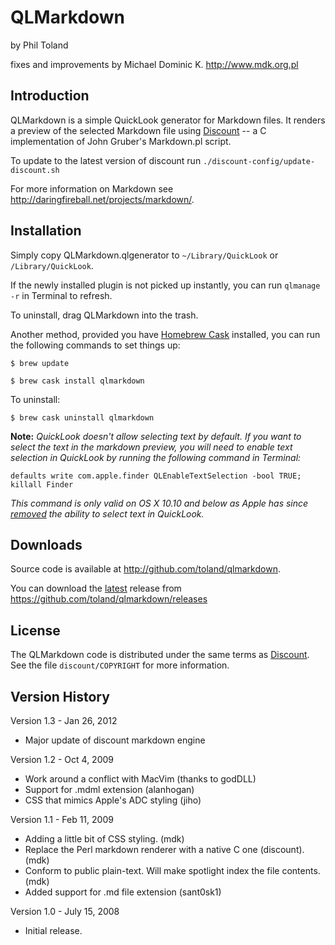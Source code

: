 QLMarkdown
==========

by Phil Toland

fixes and improvements by Michael Dominic K.
<http://www.mdk.org.pl>

Introduction
------------

QLMarkdown is a simple QuickLook generator for Markdown files. It renders a
preview of the selected Markdown file using [Discount][Discount] -- a C implementation of
John Gruber's Markdown.pl script.

To update to the latest version of discount run `./discount-config/update-discount.sh`

For more information on Markdown see
<http://daringfireball.net/projects/markdown/>.


Installation
------------

Simply copy QLMarkdown.qlgenerator to `~/Library/QuickLook` or `/Library/QuickLook`.

If the newly installed plugin is not picked up instantly, you can run `qlmanage -r` in Terminal to refresh.

To uninstall, drag QLMarkdown into the trash.

Another method, provided you have [Homebrew Cask](https://caskroom.github.io) installed, you can run the following commands to set things up:

`$ brew update`

`$ brew cask install qlmarkdown`

To uninstall:

`$ brew cask uninstall qlmarkdown`


 **Note:** *QuickLook doesn't allow selecting text by default. If you want to select the text in the markdown preview, you will
need to enable text selection in QuickLook by running the following command in Terminal:*

`defaults write com.apple.finder QLEnableTextSelection -bool TRUE; killall Finder`

*This command is only valid on OS X 10.10 and below as Apple has since [removed][] the ability to select text in QuickLook.*

[removed]: http://tidbits.com/article/16254

Downloads
---------

Source code is available at <http://github.com/toland/qlmarkdown>.

You can download the [latest](https://github.com/toland/qlmarkdown/releases/latest) release from
<https://github.com/toland/qlmarkdown/releases>

License
-------

The QLMarkdown code is distributed under the same terms as [Discount][Discount]. See the file `discount/COPYRIGHT` for more information.


Version History
---------------
Version 1.3 - Jan 26, 2012

* Major update of discount markdown engine

Version 1.2 - Oct 4, 2009

* Work around a conflict with MacVim (thanks to godDLL)
* Support for .mdml extension (alanhogan)
* CSS that mimics Apple's ADC styling (jiho)

Version 1.1 - Feb 11, 2009

* Adding a little bit of CSS styling. (mdk)
* Replace the Perl markdown renderer with a native C one (discount). (mdk)
* Conform to public plain-text. Will make spotlight index the file
  contents. (mdk)
* Added support for .md file extension (sant0sk1)

Version 1.0 - July 15, 2008

* Initial release.

[Discount]: http://www.pell.portland.or.us/~orc/Code/markdown/

